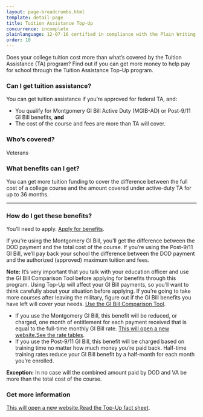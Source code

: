 ```yaml
---
layout: page-breadcrumbs.html
template: detail-page
title: Tuition Assistance Top-Up
concurrence: incomplete
plainlanguage: 12-07-16 certified in compliance with the Plain Writing Act
order: 10
---
```


<div class="va-introtext">

Does your college tuition cost more than what’s covered by the Tuition Assistance (TA) program? Find out if you can get more money to help pay for school through the Tuition Assistance Top-Up program.

</div>


<div class="feature" markdown="1">

### Can I get tuition assistance?
You can get tuition assistance if you’re approved for federal TA, and:
  - You qualify for Montgomery GI Bill Active Duty (MGIB-AD) or Post-9/11 GI Bill benefits, **and**
  - The cost of the course and fees are more than TA will cover.

### Who’s covered?
Veterans
</div>

### What benefits can I get?

You can get more tuition funding to cover the difference between the full cost of a college course and the amount covered under active-duty TA for up to 36 months.

-----

### How do I get these benefits?

You’ll need to apply. [Apply for benefits](/education/apply/). 

If you’re using the Montgomery GI Bill, you’ll get the difference between the DOD payment and the total cost of the course. If you’re using the Post-9/11 GI Bill, we’ll pay back your school the difference between the DOD payment and the authorized (approved) maximum tuition and fees.

**Note:** It’s very important that you talk with your education officer and use the GI Bill Comparison Tool before applying for benefits through this program. Using Top-Up will affect your GI Bill payments, so you’ll want to think carefully about your situation before applying. If you’re going to take more courses after leaving the military, figure out if the GI Bill benefits you have left will cover your needs. [Use the GI Bill Comparison Tool](/gi-bill-comparison-tool/).

- If you use the Montgomery GI Bill, this benefit will be reduced, or charged, one month of entitlement for each payment received that is equal to the full-time monthly GI Bill rate. <a href="https://www.benefits.va.gov/gibill/resources/benefits_resources/rate_tables.asp"><span class="usa-sr-only">This will open a new website.</span>See the rate tables</a>.
- If you use the Post-9/11 GI Bill, this benefit will be charged based on training time no matter how much money you’re paid back. Half-time training rates reduce your GI Bill benefit by a half-month for each month you’re enrolled.

**Exception:** In no case will the combined amount paid by DOD and VA be more than the total cost of the course.

### Get more information

<a href="https://www.benefits.va.gov/GIBILL/docs/factsheets/topup.pdf"><span class="usa-sr-only">This will open a new website.</span>Read the Top-Up fact sheet</a>.
